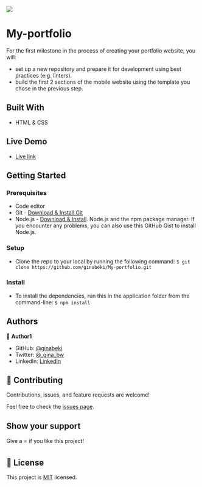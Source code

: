 ![](https://img.shields.io/badge/Microverse-blueviolet)

# My-portfolio

For the first milestone in the process of creating your portfolio website, you will:

- set up a new repository and prepare it for development using best practices (e.g. linters).
- build the first 2 sections of the mobile website using the template you chose in the previous step.

## Built With

- HTML & CSS

## Live Demo

- [Live link](https://ginabeki.github.io/My-portfolio/)

## Getting Started

### Prerequisites

- Code editor
- Git - [Download & Install Git](https://git-scm.com/downloads)
- Node.js - [Download & Install](https://nodejs.org/en/download/). Node.js and the npm package manager. If you encounter any problems, you can also use this GitHub Gist to install Node.js.

### Setup

- Clone the repo to your local by running the following command: `$ git clone https://github.com/ginabeki/My-portfolio.git`

### Install

- To install the dependencies, run this in the application folder from the command-line: `$ npm install`

## Authors

👤 **Author1**

- GitHub: [@ginabeki](https://github.com/ginabeki)
- Twitter: [@\_gina_bw](https://twitter.com/_gina_bw)
- LinkedIn: [LinkedIn](https://www.linkedin.com/in/gina-beki-a85846103/)

## 🤝 Contributing

Contributions, issues, and feature requests are welcome!

Feel free to check the [issues page](https://github.com/ginabeki/Hello-world/issues).

## Show your support

Give a ⭐️ if you like this project!

## 📝 License

This project is [MIT](./LICENSE) licensed.
